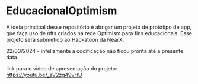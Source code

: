 # EducacionalOptimism
 A ideia principal desse repositório é abrigar um projeto de protótipo de app, que faça uso de nfts criados na rede Optimism para fins educacionais. Esse projeto será submetido ao Hackatoon da NearX.

 22/03/2024 - infelizmente a codificação não ficou pronta até a presente data.

 link para o vídeo de apresentação do projeto: https://youtu.be/_aV2zg49vHU
